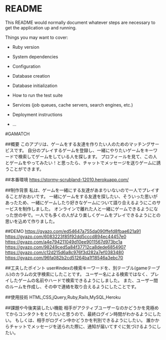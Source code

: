 # README

This README would normally document whatever steps are necessary to get the
application up and running.

Things you may want to cover:

* Ruby version

* System dependencies

* Configuration

* Database creation

* Database initialization

* How to run the test suite

* Services (job queues, cache servers, search engines, etc.)

* Deployment instructions

* ...

#GAMATCH

##概要
このアプリは、ゲームをする友達を作りたい人のためのマッチングサービスです。
自分のプレイするゲームを登録し、一緒にやりたいゲームをキーワードで検索してゲームをしている人を探します。
プロフィールを見て、この人とゲームをやってみたい！と思ったら、チャットでメッセージを送りゲームに誘うことができます。

##本番環境
https://stormy-scrubland-12010.herokuapp.com/

##制作背景
私は、ゲームを一緒にする友達があまりいないので一人でプレイすることがおおいです。
一緒にゲームをする友達を探したい、そういった思いがあったため、一緒にゲームしたり好きなゲームについて語り合えるようにこのサービスを制作しました。
オンラインで離れた人と一緒にゲームできるようになった世の中で。一人でも多くの人がより楽しくゲームをプレイできるようにとの思いを込めて作りました。

##DEMO
https://gyazo.com/ed54647a755da090ffefd8fbae621a91
https://gyazo.com/6083223f85f92dd5cccd894ec44457e0
https://gyazo.com/a4e794211049d10ee9011567d973bc1a
https://gyazo.com/98249ced5a84f37712ca8dede6854907
https://gyazo.com/c12d215d6a8c976f3d282a7ef0383480
https://gyazo.com/96fa082b2cd51264ba1f18546a3ebc70

##工夫したポイント
user#indexの検索キーワードを、別テーブル(gameテーブル)のカラムの文字検索にしたことです。
ユーザー名による検索ではなく、プレイしたゲームの名前やハードで検索できるようにしました。
また、ユーザー間のルームを作成し、その中で連絡を取り合えるようにしたことです。

##使用技術
HTML,CSS,jQuery,Ruby,Rails,MySQL,Heroku

##課題や今後実装したい機能
相手がアクティブユーザーなのかどうかを見極めてからコンタクトをとりたいと思うので、最終ログイン時間がわかるようにしたい。
もしくは、相手がログイン中かどうかを判別できるようにしたい。
誰かからチャットでメッセージを送られた際に、通知が届いてすぐに気づけるようにしたい。
